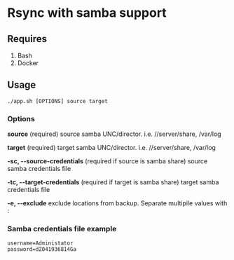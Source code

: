 # Rsync with samba support

## Requires
1. Bash
1. Docker 

## Usage
```
./app.sh [OPTIONS] source target
```
### Options
**source** (required) source samba UNC/director. i.e. //server/share, /var/log

**target** (required) target samba UNC/director. i.e. //server/share, /var/log

**-sc, --source-credentials** (required if source is samba share) source samba credentials file

**-tc, --target-credentials** (required if target is samba share) target samba credentials file

**-e, --exclude** exclude locations from backup. Separate multipile values with :


### Samba credentials file example
```
username=Administator
password=dZ041936814Ga
```